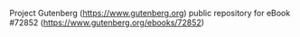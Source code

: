 Project Gutenberg (https://www.gutenberg.org) public repository
for eBook #72852 (https://www.gutenberg.org/ebooks/72852)
